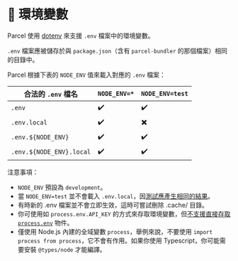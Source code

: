 # 🌳 環境變數

Parcel 使用 [dotenv](https://github.com/motdotla/dotenv) 來支援 `.env` 檔案中的環境變數。

`.env` 檔案應被儲存於與 `package.json`（含有 `parcel-bundler` 的那個檔案）相同的目錄中。

Parcel 根據下表的 `NODE_ENV` 值來載入對應的 `.env` 檔案：

| 合法的 `.env` 檔名       | `NODE_ENV=*`  | `NODE_ENV=test`  |
| ------------------------ | ------------- | ---------------  |
| `.env`                   | ✔️            | ✔️              |
| `.env.local`             | ✔️            | ✖️              |
| `.env.${NODE_ENV}`       | ✔️            | ✔️              |
| `.env.${NODE_ENV}.local` | ✔️            | ✔️              |

注意事項：

- `NODE_ENV` 預設為 `development`。
- 當 `NODE_ENV=test` 並不會載入 `.env.local`，因[測試應產生相同的結果](https://github.com/parcel-bundler/parcel/blob/28df546a2249b6aac1e529dd629f506ba6b0a4bb/src/utils/env.js#L9)。
- 有時新的 .env 檔案並不會立即生效，這時可嘗試刪除 .cache/ 目錄。
- 你可使用如 `process.env.API_KEY` 的方式來存取環境變數，但[不支援直接存取 `process.env`](https://github.com/parcel-bundler/parcel/issues/2299#issuecomment-439768971) 物件。
- 僅使用 Node.js 內建的全域變數 `process`，舉例來說，不要使用 `import process from process`，它不會有作用。如果你使用 Typescript，你可能需要安裝 `@types/node` 才能編譯。

